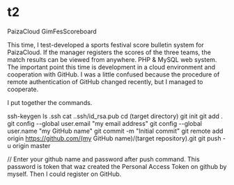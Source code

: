 # t2
PaizaCloud GimFesScoreboard

This time, I test-developed a sports festival score bulletin system for PaizaCloud.
If the manager registers the scores of the three teams, the match results can be 
viewed from anywhere.
PHP & MySQL web system.
The important point this time is development in a cloud environment and cooperation 
with GitHub. I was a little confused because the procedure of remote authentication 
of GitHub changed recently, but I managed to cooperate.

I put together the commands.

ssh-keygen
ls .ssh
cat ..ssh/id_rsa.pub
cd (target directory)
git init
git add .
git config --global user.email "my email address"
git config --global user.name "my GitHub name"
git commit -m "Initial commit"
git remote add origin https://github.com/(my GitHub name)/(target repository).git
git push -u origin master

 // Enter your github name and password after push command. This password is token that waz created the Personal Access Token on github by myself.
 Then I could register on GitHub.
